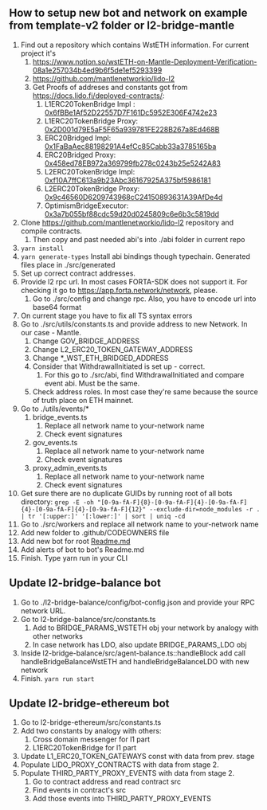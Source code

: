 ## How to setup new bot and network on example from template-v2 folder or l2-bridge-mantle

1. Find out a repository which contains WstETH information. For current project it's
   1. https://www.notion.so/wstETH-on-Mantle-Deployment-Verification-08a1e257034b4ed9b6f5de1ef5293399
   2. https://github.com/mantlenetworkio/lido-l2
   3. Get Proofs of addreses and constants got from https://docs.lido.fi/deployed-contracts/:
      1. L1ERC20TokenBridge
         Impl : [0x6fBBe1Af52D22557D7F161Dc5952E306F4742e23](https://etherscan.io/address/0x2D001d79E5aF5F65a939781FE228B267a8Ed468B)
      2. L1ERC20TokenBridge
         Proxy: [0x2D001d79E5aF5F65a939781FE228B267a8Ed468B](https://etherscan.io/address/0x6fBBe1Af52D22557D7F161Dc5952E306F4742e23)
      3. ERC20Bridged
         Impl: [0x1FaBaAec88198291A4efCc85Cabb33a3785165ba](https://explorer.mantle.xyz/address/0x1FaBaAec88198291A4efCc85Cabb33a3785165ba)
      4. ERC20Bridged
         Proxy: [0x458ed78EB972a369799fb278c0243b25e5242A83](https://explorer.mantle.xyz/address/0x458ed78EB972a369799fb278c0243b25e5242A83)
      5. L2ERC20TokenBridge
         Impl: [0xf10A7ffC613a9b23Abc36167925A375bf5986181](https://explorer.mantle.xyz/address/0xf10A7ffC613a9b23Abc36167925A375bf5986181)
      6. L2ERC20TokenBridge
         Proxy: [0x9c46560D6209743968cC24150893631A39AfDe4d](https://explorer.mantle.xyz/address/0x9c46560D6209743968cC24150893631A39AfDe4d)
      7. OptimismBridgeExecutor: [0x3a7b055bf88cdc59d20d0245809c6e6b3c5819dd](https://explorer.mantle.xyz/address/0x3a7b055bf88cdc59d20d0245809c6e6b3c5819dd)
2. Clone https://github.com/mantlenetworkio/lido-l2 repository and compile contracts.
   1. Then copy and past needed abi's into ./abi folder in current repo
3. `yarn install`
4. `yarn generate-types` Install abi bindings though typechain. Generated files place in ./src/generated
5. Set up correct contract addresses.
6. Provide l2 rpc url. In most cases FORTA-SDK does not support it. For checking it go
   to https://app.forta.network/network, please.
   1. Go to ./src/config and change rpc. Also, you have to encode url into base64 format
7. On current stage you have to fix all TS syntax errors
8. Go to ./src/utils/constants.ts and provide address to new Network. In our case - Mantle.
   1. Change GOV_BRIDGE_ADDRESS
   2. Change L2_ERC20_TOKEN_GATEWAY_ADDRESS
   3. Change \*\_WST_ETH_BRIDGED_ADDRESS
   4. Consider that WithdrawalInitiated is set up - correct.
      1. For this go to ./src/abi, find WithdrawalInitiated and compare event abi. Must be the same.
   5. Check address roles. In most case they're same because the source of truth place on ETH mainnet.
9. Go to ./utils/events/\*
   1. bridge_events.ts
      1. Replace all network name to your-network name
      2. Check event signatures
   2. gov_events.ts
      1. Replace all network name to your-network name
      2. Check event signatures
   3. proxy_admin_events.ts
      1. Replace all network name to your-network name
      2. Check event signatures
10. Get sure there are no duplicate GUIDs by running root of all bots directory:
    `grep -E -oh "[0-9a-fA-F]{8}-[0-9a-fA-F]{4}-[0-9a-fA-F]{4}-[0-9a-fA-F]{4}-[0-9a-fA-F]{12}" --exclude-dir=node_modules -r . | tr '[:upper:]' '[:lower:]' | sort | uniq -cd`
11. Go to ./src/workers and replace all network name to your-network name
12. Add new folder to .github/CODEOWNERS file
13. Add new bot for root [Readme.md](README.md)
14. Add alerts of bot to bot's Readme.md
15. Finish. Type yarn run in your CLI

## Update l2-bridge-balance bot

1. Go to ./l2-bridge-balance/config/bot-config.json and provide your RPC network URL.
2. Go to l2-bridge-balance/src/constants.ts
   1. Add to BRIDGE_PARAMS_WSTETH obj your network by analogy with other networks
   2. In case network has LDO, also update BRIDGE_PARAMS_LDO obj
3. Inside l2-bridge-balance/src/agent-balance.ts::handleBlock add call handleBridgeBalanceWstETH and
   handleBridgeBalanceLDO with new network
4. Finish. `yarn run start`

## Update l2-bridge-ethereum bot

1. Go to l2-bridge-ethereum/src/constants.ts
2. Add two constants by analogy with others:
   1. Cross domain messenger for l1 part
   2. L1ERC20TokenBridge for l1 part
3. Update L1_ERC20_TOKEN_GATEWAYS const with data from prev. stage
4. Populate LIDO_PROXY_CONTRACTS with data from stage 2.
5. Populate THIRD_PARTY_PROXY_EVENTS with data from stage 2.
   1. Go to contract address and read contract src
   2. Find events in contract's src
   3. Add those events into THIRD_PARTY_PROXY_EVENTS

